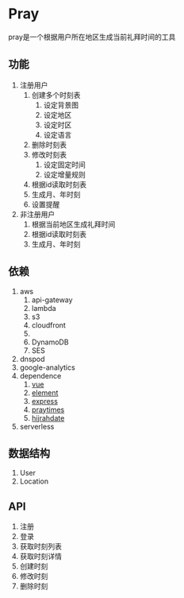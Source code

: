 # Pray

pray是一个根据用户所在地区生成当前礼拜时间的工具

## 功能

1. 注册用户
   1. 创建多个时刻表
      1. 设定背景图
      2. 设定地区
      3. 设定时区
      4. 设定语言
   2. 删除时刻表
   3. 修改时刻表
      1. 设定固定时间
      2. 设定增量规则
   4. 根据id读取时刻表
   5. 生成月、年时刻
   6. 设置提醒
2. 非注册用户
   1. 根据当前地区生成礼拜时间
   2. 根据id读取时刻表
   3. 生成月、年时刻

## 依赖

1. aws
   1. api-gateway
   2. lambda
   3. s3
   4. cloudfront
   5. ​
   6. DynamoDB
   7. SES
2. dnspod
3. google-analytics
4. dependence
   1. [vue](https://github.com/vuejs/vue)
   2. [element](https://github.com/ElemeFE/element)
   3. [express](https://github.com/expressjs/express)
   4. [praytimes](http://praytimes.org/manual)
   5. [hijrahdate](https://github.com/msarhan/hijrah-date#readme)
5. serverless

## 数据结构

1. User
2. Location

## API

1. 注册
2. 登录
3. 获取时刻列表
4. 获取时刻详情
5. 创建时刻
6. 修改时刻
7. 删除时刻